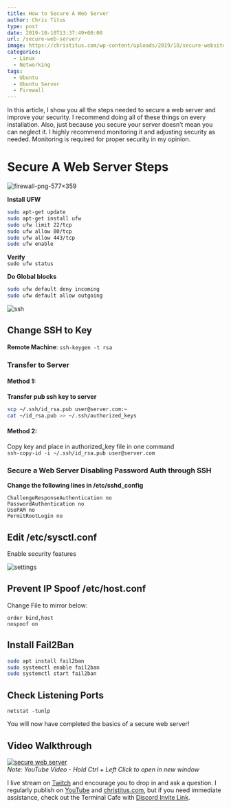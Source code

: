 ```yaml
---
title: How to Secure A Web Server
author: Chris Titus
type: post
date: 2019-10-10T13:37:49+00:00
url: /secure-web-server/
image: https://christitus.com/wp-content/uploads/2019/10/secure-website-300x169.jpg
categories:
  - Linux
  - Networking
tags:
  - Ubuntu
  - Ubuntu Server
  - Firewall
---
```

 

In this article, I show you all the steps needed to secure a web server and improve your security. I recommend doing all of these things on every installation. Also, just because you secure your server doesn&#8217;t mean you can neglect it. I highly recommend monitoring it and adjusting security as needed. Monitoring is required for proper security in my opinion. <!--more-->

# Secure A Web Server Steps

![firewall-png-577&#215;359](https://christitus.com/wp-content/uploads/2019/10/firewall-png-577x359.png) 

**Install UFW**  

```Bash
sudo apt-get update  
sudo apt-get install ufw  
sudo ufw limit 22/tcp  
sudo ufw allow 80/tcp  
sudo ufw allow 443/tcp  
sudo ufw enable
```

**Verify**  
 `sudo ufw status`

**Do Global blocks**   

```Bash
sudo ufw default deny incoming  
sudo ufw default allow outgoing
```

![ssh](https://christitus.com/wp-content/uploads/2019/09/ssh.png) 

## Change SSH to Key

**Remote Machine**: `ssh-keygen -t rsa`

### Transfer to Server

#### Method 1:

**Transfer pub ssh key to server**  
```Bash
scp ~/.ssh/id_rsa.pub user@server.com:~
cat ~/id_rsa.pub >> ~/.ssh/authorized_keys
```

#### Method 2:

Copy key and place in authorized_key file in one command  
`ssh-copy-id -i ~/.ssh/id_rsa.pub user@server.com`

### Secure a Web Server Disabling Password Auth through SSH

**Change the following lines in /etc/sshd_config**  
```
ChallengeResponseAuthentication no
PasswordAuthentication no
UsePAM no
PermitRootLogin no
```

## Edit /etc/sysctl.conf

Enable security features

![settings](https://christitus.com/wp-content/uploads/2019/10/settings.png) 

## Prevent IP Spoof /etc/host.conf

Change File to mirror below:  
```
​order bind,host
nospoof on
```

## Install Fail2Ban

```Bash
sudo apt install fail2ban
sudo systemctl enable fail2ban
sudo systemctl start fail2ban
```

## Check Listening Ports

`netstat -tunlp` 

You will now have completed the basics of a secure web server!

## Video Walkthrough

[![secure web server](https://img.youtube.com/vi/7pJKBL9x6bY/0.jpg)](https://www.youtube.com/watch?v=7pJKBL9x6bY)  
_Note: YouTube Video - Hold Ctrl + Left Click to open in new window_

I live stream on [Twitch][1] and encourage you to drop in and ask a question. I regularly publish on [YouTube][2] and [christitus.com][3], but if you need immediate assistance, check out the Terminal Cafe with [Discord Invite Link][4].

 [1]: https://twitch.tv/christitustech
 [2]: https://www.youtube.com/c/ChrisTitusTech
 [3]: https://christitus.com/
 [4]: https://christitus.com/discord
